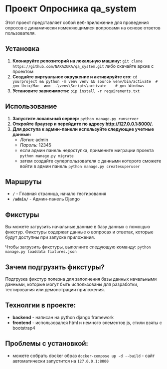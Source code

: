 # Проект Опросника qa_system

Этот проект представляет собой веб-приложение для проведения опросов с динамически изменяющимися вопросами на основе ответов пользователя.

## Установка

1. **Клонируйте репозиторий на локальную машину:** `git clone https://github.com/NAKAZUKA/qa_system.git` либо скачайте архив с проектом
2. **Создайте виртуальное окружение и активируйте его:** `cd yourproject && python -m venv venv && source venv/bin/activate  # для Unix/Mac  или  .\venv\Scripts\activate    # для Windows`
3. **Установите зависимости:** `pip install -r requirements.txt`

## Использование

1. **Запустите локальный сервер:** `python manage.py runserver`
2. **Откройте браузер и перейдите по адресу http://127.0.0.1:8000/.**
3. **Для доступа к админ-панели используйте следующие учетные данные:**
   - *Логин:* admin
   - *Пароль:* 12345
   - если админ панель недоступка, примените миграции проекта `python manage.py migrate`
   - затем создайте суперпользователя с данными которого сможете войти в админ панель `python manage.py createsuperuser`

## Маршруты

- **`/`** - Главная страница, начало тестирования
- **`/admin/`** - Админ-панель Django

## Фикстуры

Вы можете загрузить начальные данные в базу данных с помощью фикстур. Фикстуры содержат данные о вопросах и ответах, которые будут доступны при запуске приложения. 

Чтобы загрузить фикстуры, выполните следующую команду: `python manage.py loaddata fixtures.json`

## Зачем подгрузить фикстуры?

Подгрузка фикстур полезна для заполнения базы данных начальными данными, которые могут быть использованы для разработки, тестирования или демонстрации приложения.


## Технолгии в проекте:

- **backend** - написан на python django framework
- **frontend** - использовался html и немного элементов js, стили взяты с bootstrap4


## Проблемы с установкой:

- можете собрать docker образ `docker-compose up -d --build` - сайт автоматически запустится на `127.0.0.1:8000`